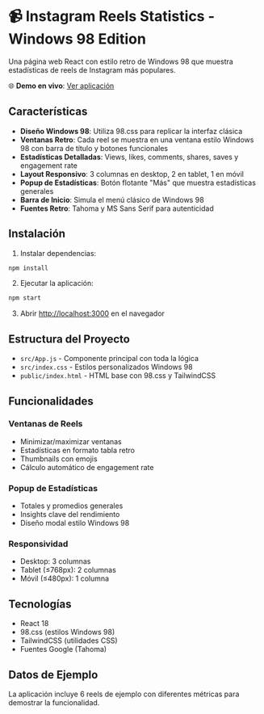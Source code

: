 # 📹 Instagram Reels Statistics - Windows 98 Edition

Una página web React con estilo retro de Windows 98 que muestra estadísticas de reels de Instagram más populares.

🌐 **Demo en vivo**: [Ver aplicación](https://juanarz.github.io/instagram-reels-win98/)

## Características

- **Diseño Windows 98**: Utiliza 98.css para replicar la interfaz clásica
- **Ventanas Retro**: Cada reel se muestra en una ventana estilo Windows 98 con barra de título y botones funcionales
- **Estadísticas Detalladas**: Views, likes, comments, shares, saves y engagement rate
- **Layout Responsivo**: 3 columnas en desktop, 2 en tablet, 1 en móvil
- **Popup de Estadísticas**: Botón flotante "Más" que muestra estadísticas generales
- **Barra de Inicio**: Simula el menú clásico de Windows 98
- **Fuentes Retro**: Tahoma y MS Sans Serif para autenticidad

## Instalación

1. Instalar dependencias:
```bash
npm install
```

2. Ejecutar la aplicación:
```bash
npm start
```

3. Abrir [http://localhost:3000](http://localhost:3000) en el navegador

## Estructura del Proyecto

- `src/App.js` - Componente principal con toda la lógica
- `src/index.css` - Estilos personalizados Windows 98
- `public/index.html` - HTML base con 98.css y TailwindCSS

## Funcionalidades

### Ventanas de Reels
- Minimizar/maximizar ventanas
- Estadísticas en formato tabla retro
- Thumbnails con emojis
- Cálculo automático de engagement rate

### Popup de Estadísticas
- Totales y promedios generales
- Insights clave del rendimiento
- Diseño modal estilo Windows 98

### Responsividad
- Desktop: 3 columnas
- Tablet (≤768px): 2 columnas  
- Móvil (≤480px): 1 columna

## Tecnologías

- React 18
- 98.css (estilos Windows 98)
- TailwindCSS (utilidades CSS)
- Fuentes Google (Tahoma)

## Datos de Ejemplo

La aplicación incluye 6 reels de ejemplo con diferentes métricas para demostrar la funcionalidad.
